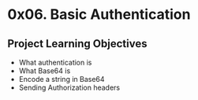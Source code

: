 # 0x06. Basic Authentication

## Project Learning Objectives
* What authentication is
* What Base64 is
* Encode a string in Base64
* Sending Authorization headers

